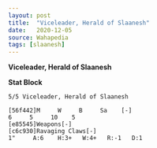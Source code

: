 ```yaml
---
layout: post
title:  "Viceleader, Herald of Slaanesh"
date:   2020-12-05
source: Wahapedia
tags: [slaanesh]
---
```


**Viceleader, Herald of Slaanesh**

**Stat Block**
```
5/5 Viceleader, Herald of Slaanesh
```

```
[56f442]M     W     B     Sa    [-]
6     5     10    5     
[e85545]Weapons[-]
[c6c930]Ravaging Claws[-]
1"     A:6    H:3+   W:4+   R:-1   D:1   
```


